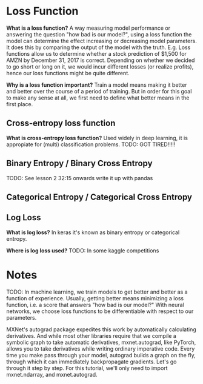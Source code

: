 # Loss Function

**What is a loss function?**
A way measuring model performance or answering the question "how bad is our
model?", using a loss function the model can determine the effect increasing or
decreasing model parameters. It does this by comparing the output of the model
with the truth. E.g. Loss functions allow us to determine whether a stock
prediction of $1,500 for AMZN by December 31, 2017 is correct. Depending on
whether we decided to go short or long on it, we would incur different losses
(or realize profits), hence our loss functions might be quite different.

**Why is a loss function important?**
Train a model means making it better and better over the course of a period of
training. But in order for this goal to make any sense at all, we first need to
define what better means in the first place.

## Cross-entropy loss function

**What is cross-entropy loss function?**
Used widely in deep learning, it is appropiate for (multi) classification
problems. TODO: GOT TIRED!!!!!

## Binary Entropy / Binary Cross Entropy 
TODO: See lesson 2 32:15 onwards write it up with pandas

## Categorical Entropy / Categorical Cross Entropy

## Log Loss

**What is log loss?**
In keras it's known as binary entropy or categorical entropy.

**Where is log loss used?** TODO:
In some kaggle competitions




# Notes
TODO:
In machine learning, we train models to get better and better as a function of
experience. Usually, getting better means minimizing a loss function, i.e. a
score that answers "how bad is our model?" With neural networks, we choose loss
functions to be differentiable with respect to our parameters.

MXNet's autograd package expedites this work by automatically calculating
derivatives. And while most other libraries require that we compile a symbolic
graph to take automatic derivatives, mxnet.autograd, like PyTorch, allows you to
take derivatives while writing ordinary imperative code.
Every time you make pass through your model, autograd builds a graph on the fly,
through which it can immediately backpropagate gradients.
Let's go through it step by step. For this tutorial, we'll only need to import
mxnet.ndarray, and mxnet.autograd.
